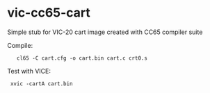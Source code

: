 # vic-cc65-cart
Simple stub for VIC-20 cart image created with CC65 compiler suite

Compile:

       cl65 -C cart.cfg -o cart.bin cart.c crt0.s

Test with VICE:

     xvic -cartA cart.bin

